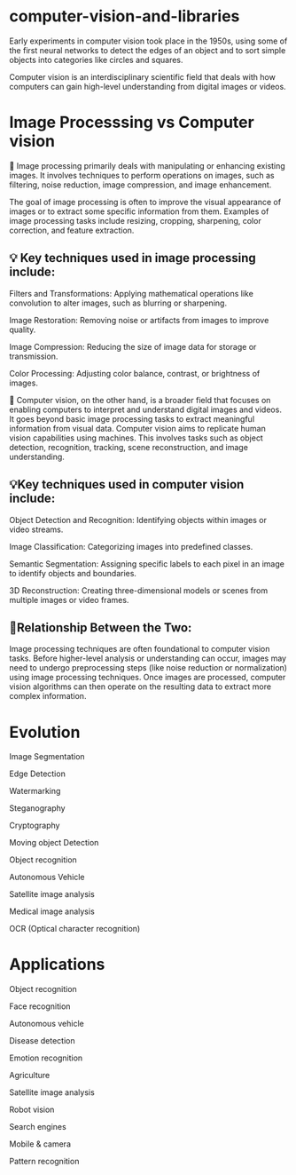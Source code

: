 # computer-vision-and-libraries
Early experiments in computer vision took place in the 1950s, using some of the first neural networks to detect the edges of an object and to sort simple objects into categories like circles and squares.

Computer vision is an interdisciplinary scientific field that deals with how computers can gain high-level understanding from digital images or videos.

# Image Processsing vs Computer vision
🚀 Image processing primarily deals with manipulating or enhancing existing images. It involves techniques to perform operations on images, such as filtering, noise reduction, image compression, and image enhancement. 

The goal of image processing is often to improve the visual appearance of images or to extract some specific information from them. Examples of image processing tasks include resizing, cropping, sharpening, color correction, and feature extraction.

## 💡 Key techniques used in image processing include:

Filters and Transformations: Applying mathematical operations like convolution to alter images, such as blurring or sharpening.

Image Restoration: Removing noise or artifacts from images to improve quality.

Image Compression: Reducing the size of image data for storage or transmission.

Color Processing: Adjusting color balance, contrast, or brightness of images.

🚀 Computer vision, on the other hand, is a broader field that focuses on enabling computers to interpret and understand digital images and videos. It goes beyond basic image processing tasks to extract meaningful information from visual data. Computer vision aims to replicate human vision capabilities using machines. This involves tasks such as object detection, recognition, tracking, scene reconstruction, and image understanding.

## 💡Key techniques used in computer vision include:

Object Detection and Recognition: Identifying objects within images or video streams.

Image Classification: Categorizing images into predefined classes.

Semantic Segmentation: Assigning specific labels to each pixel in an image to identify objects and boundaries.

3D Reconstruction: Creating three-dimensional models or scenes from multiple images or video frames.

## 🚀Relationship Between the Two:

Image processing techniques are often foundational to computer vision tasks. Before higher-level analysis or understanding can occur, images may need to undergo preprocessing steps (like noise reduction or normalization) using image processing techniques. Once images are processed, computer vision algorithms can then operate on the resulting data to extract more complex information.

# Evolution
Image Segmentation

Edge Detection

Watermarking

Steganography

Cryptography

Moving object Detection

Object recognition

Autonomous Vehicle 

Satellite image analysis

Medical image analysis

OCR (Optical character recognition)

# Applications
Object recognition

Face recognition

Autonomous vehicle

Disease detection

Emotion recognition

Agriculture

Satellite image analysis

Robot vision

Search engines

Mobile & camera

Pattern recognition










